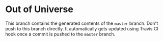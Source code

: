 # Out of Universe

This branch contains the generated contents of the `master` branch. Don't push to this branch directly.
It automatically gets updated using Travis CI hook once a commit is pushed to the `master` branch.
